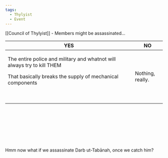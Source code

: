 ```yaml
---
tags:
  - Thylyist
  - Event
---
```

[[Council of Thylyist]] - Members might be assassinated... 
 

<table>
<colgroup>
<col style="width: 80%" />
<col style="width: 19%" />
</colgroup>
<thead>
<tr class="header">
<th>YES</th>
<th>NO</th>
</tr>
</thead>
<tbody>
<tr class="odd">
<td><p>The entire police and military and whatnot will always try to kill THEM</p>
<p>That basically breaks the supply of mechanical components</p>
<p> </p></td>
<td>Nothing, really.</td>
</tr>
</tbody>
</table>

 

 

 

 

Hmm now what if we assassinate Darb ut-Tabānah, once we catch him?

